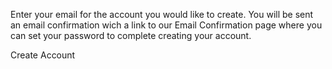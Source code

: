 
<webui-page-segment>

Enter your email for the account you would like to create. You will be sent an email confirmation wich a link to our Email Confirmation page where you can set your password to complete creating your account.

</webui-page-segment>

<webui-input-text theme="primary" name="email" label="Email" autofocus></webui-input-text>

<webui-flex justify="end" align="center" class="pa-3">
    <webui-button type="submit" theme="primary" start-icon="signin">Create Account</webui-button>
</webui-flex>
